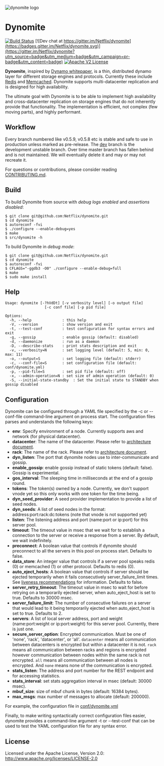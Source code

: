 
![dynomite logo](images/dynomite-logo.png)


# Dynomite 

[![Build Status](https://secure.travis-ci.org/Netflix/dynomite.png)](http://travis-ci.org/Netflix/dynomite)
[![Dev chat at https://gitter.im/Netflix/dynomite](https://badges.gitter.im/Netflix/dynomite.svg)](https://gitter.im/Netflix/dynomite?utm_source=badge&utm_medium=badge&utm_campaign=pr-badge&utm_content=badge)
[![Apache V2 License](http://img.shields.io/badge/license-Apache%20V2-blue.svg)](https://github.com/Netflix/dynomite/blob/dev/LICENSE)

**Dynomite**, inspired by [Dynamo whitepaper](http://www.allthingsdistributed.com/files/amazon-dynamo-sosp2007.pdf), is a thin, distributed dynamo layer for different storage engines and protocols. Currently these include [Redis](http://redis.io) and [Memcached](http://www.memcached.org/).  Dynomite supports multi-datacenter replication and is designed for high availability.

The ultimate goal with Dynomite is to be able to implement high availability and cross-datacenter replication on storage engines that do not inherently provide that functionality. The implementation is efficient, not complex (few moving parts), and highly performant.

## Workflow

Every branch numbered like v0.5.9, v0.5.8 etc is stable and safe to use in production unless marked as pre-release. The [dev]( https://github.com/Netflix/dynomite/tree/dev ) branch is the development unstable branch. Over time master branch has fallen behind and is not maintained. We will eventually delete it and may or may not recreate it.

For questions or contributions, please consider reading [CONTRIBUTING.md](CONTRIBUTING.md).

## Build

To build Dynomite from source with _debug logs enabled_ and _assertions disabled_:

    $ git clone git@github.com:Netflix/dynomite.git
    $ cd dynomite
    $ autoreconf -fvi
    $ ./configure --enable-debug=yes
    $ make
    $ src/dynomite -h

To build Dynomite in _debug mode_:

    $ git clone git@github.com:Netflix/dynomite.git
    $ cd dynomite
    $ autoreconf -fvi
    $ CFLAGS="-ggdb3 -O0" ./configure --enable-debug=full
    $ make
    $ sudo make install

## Help

    Usage: dynomite [-?hVdDt] [-v verbosity level] [-o output file]
                      [-c conf file] [-p pid file] 

    Options:
      -h, --help              : this help
      -V, --version           : show version and exit
      -t, --test-conf         : test configuration for syntax errors and exit
      -g, --gossip            : enable gossip (default: disabled)
      -d, --daemonize         : run as a daemon
      -D, --describe-stats    : print stats description and exit
      -v, --verbosity=N       : set logging level (default: 5, min: 0, max: 11)
      -o, --output=S          : set logging file (default: stderr)
      -c, --conf-file=S       : set configuration file (default: conf/dynomite.yml)
      -p, --pid-file=S        : set pid file (default: off)
      -x, --admin-operation=N : set size of admin operation (default: 0)
      -S, --initial-state-standby  : Set the initial state to STANDBY when gossip disabled


## Configuration

Dynomite can be configured through a YAML file specified by the -c or --conf-file command-line argument on process start. The configuration files parses and understands the following keys:

+ **env**: Specify environment of a node.  Currently supports aws and network (for physical datacenter).
+ **datacenter**: The name of the datacenter.  Please refer to [architecture document](https://github.com/Netflix/dynomite/wiki/Architecture).
+ **rack**: The name of the rack.  Please refer to [architecture document](https://github.com/Netflix/dynomite/wiki/Architecture).
+ **dyn_listen**: The port that dynomite nodes use to inter-communicate and gossip.
+ **enable_gossip**: enable gossip instead of static tokens (default: false). Gossip is experimental.
+ **gos_interval**: The sleeping time in milliseconds at the end of a gossip round.
+ **tokens**: The token(s) owned by a node.  Currently, we don't support vnode yet so this only works with one token for the time being.
+ **dyn_seed_provider**: A seed provider implementation to provide a list of seed nodes.
+ **dyn_seeds**: A list of seed nodes in the format: address:port:rack:dc:tokens (note that vnode is not supported yet)
+ **listen**: The listening address and port (name:port or ip:port) for this server pool.
+ **timeout**: The timeout value in msec that we wait for to establish a connection to the server or receive a response from a server. By default, we wait indefinitely.
+ **preconnect**: A boolean value that controls if dynomite should preconnect to all the servers in this pool on process start. Defaults to false.
+ **data_store**: An integer value that controls if a server pool speaks redis (0) or memcached (1) or other protocol. Defaults to redis (0).
+ **auto_eject_hosts**: A boolean value that controls if server should be ejected temporarily when it fails consecutively server_failure_limit times. See [liveness recommendations](notes/recommendation.md#liveness) for information. Defaults to false.
+ **server_retry_timeout**: The timeout value in msec to wait for before retrying on a temporarily ejected server, when auto_eject_host is set to true. Defaults to 30000 msec.
+ **server_failure_limit**: The number of consecutive failures on a server that would lead to it being temporarily ejected when auto_eject_host is set to true. Defaults to 2.
+ **servers**: A list of local server address, port and weight (name:port:weight or ip:port:weight) for this server pool. Currently, there is just one.
+ **secure_server_option**: Encrypted communication. Must be one of 'none', 'rack', 'datacenter', or 'all'. ```datacenter``` means all communication between datacenters is encrypted but within a datacenter it is not. ```rack``` means all communication between racks and regions is encrypted however communication between nodes within the same rack is not encrypted. ```all``` means all communication between all nodes is encrypted. And ```none``` means none of the communication is encrypted. 
+ **stats_listen**: The address and port number for the REST endpoint and for accessing statistics.
+ **stats_interval**: set stats aggregation interval in msec (default: 30000 msec).
+ **mbuf_size**: size of mbuf chunk in bytes (default: 16384 bytes).
+ **max_msgs**: max number of messages to allocate (default: 200000).

For example, the configuration file in [conf/dynomite.yml](conf/dynomite.yml)

Finally, to make writing syntactically correct configuration files easier, dynomite provides a command-line argument -t or --test-conf that can be used to test the YAML configuration file for any syntax error.


## License

Licensed under the Apache License, Version 2.0: http://www.apache.org/licenses/LICENSE-2.0
